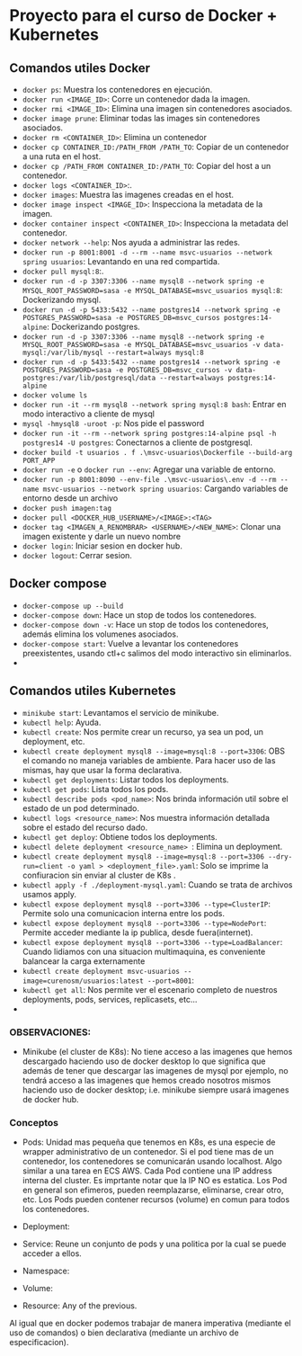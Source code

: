 # Proyecto para el curso de Docker + Kubernetes

## Comandos utiles Docker

- `docker ps`: Muestra los contenedores en ejecución.
- `docker run <IMAGE_ID>`: Corre un contenedor dada la imagen.
- `docker rmi <IMAGE_ID>`: Elimina una imagen sin contenedores asociados.
- `docker image prune`: Eliminar todas las images sin contenedores asociados.
- `docker rm <CONTAINER_ID>`: Elimina un contenedor
- `docker cp CONTAINER_ID:/PATH_FROM /PATH_TO`: Copiar de un contenedor a una ruta en el host.
- `docker cp /PATH_FROM CONTAINER_ID:/PATH_TO`: Copiar del host a un contenedor.
- `docker logs <CONTAINER_ID>`:.
- `docker images`: Muestra las imagenes creadas en el host.
- `docker image inspect <IMAGE_ID>`: Inspecciona la metadata de la imagen.
- `docker container inspect <CONTAINER_ID>`: Inspecciona la metadata del contenedor.
- `docker network --help`: Nos ayuda a administrar las redes.
- `docker run -p 8001:8001 -d --rm --name msvc-usuarios --network spring usuarios`: Levantando en una red compartida.
- `docker pull mysql:8`:.
- `docker run -d -p 3307:3306 --name mysql8 --network spring -e MYSQL_ROOT_PASSWORD=sasa -e MYSQL_DATABASE=msvc_usuarios mysql:8`: Dockerizando mysql.
- `docker run -d -p 5433:5432 --name postgres14 --network spring -e POSTGRES_PASSWORD=sasa -e POSTGRES_DB=msvc_cursos postgres:14-alpine`: Dockerizando postgres.
- `docker run -d -p 3307:3306 --name mysql8 --network spring -e MYSQL_ROOT_PASSWORD=sasa -e MYSQL_DATABASE=msvc_usuarios -v data-mysql:/var/lib/mysql --restart=always mysql:8`
- `docker run -d -p 5433:5432 --name postgres14 --network spring -e POSTGRES_PASSWORD=sasa -e POSTGRES_DB=msvc_cursos -v data-postgres:/var/lib/postgresql/data --restart=always postgres:14-alpine`
- `docker volume ls`
- `docker run -it --rm mysql8 --network spring mysql:8 bash`: Entrar en modo interactivo a cliente de mysql
- `mysql -hmysql8 -uroot -p`: Nos pide el password
- `docker run -it --rm --network spring postgres:14-alpine psql -h postgres14 -U postgres`: Conectarnos a cliente de postgresql.
- `docker build -t usuarios . f .\msvc-usuarios\Dockerfile --build-arg PORT_APP`
- `docker run -e` o `docker run --env`: Agregar una variable de entorno.
- `docker run -p 8001:8090 --env-file .\msvc-usuarios\.env -d --rm --name msvc-usuarios --network spring usuarios`: Cargando variables de entorno desde un archivo
- `docker push imagen:tag`
- `docker pull <DOCKER_HUB_USERNAME>/<IMAGE>:<TAG>`
- `docker tag <IMAGEN_A_RENOMBRAR> <USERNAME>/<NEW_NAME>`: Clonar una imagen existente y darle un nuevo nombre
- `docker login`: Iniciar sesion en docker hub.
- `docker logout`: Cerrar sesion.


## Docker compose

- `docker-compose up --build`
- `docker-compose down`: Hace un stop de todos los contenedores.
- `docker-compose down -v`: Hace un stop de todos los contenedores, además elimina los volumenes asociados.
- `docker-compose start`: Vuelve a levantar los contenedores preexistentes, usando ctl+c salimos del modo interactivo sin eliminarlos.
- 

## Comandos utiles Kubernetes

- `minikube start`: Levantamos el servicio de minikube.
- `kubectl help`: Ayuda.
- `kubectl create`: Nos permite crear un recurso, ya sea un pod, un deployment, etc. 
- `kubectl create deployment mysql8 --image=mysql:8 --port=3306`: OBS el comando no maneja
variables de ambiente. Para hacer uso de las mismas, hay que usar la forma declarativa.
- `kubectl get deployments`: Listar todos los deployments.
- `kubectl get pods`: Lista todos los pods.
- `kubectl describe pods <pod_name>`: Nos brinda información util sobre el estado de un pod determinado.
- `kubectl logs <resource_name>`: Nos muestra información detallada sobre el estado del recurso dado.
- `kubectl get deploy`: Obtiene todos los deployments.
- `kubectl delete deployment <resource_name> `: Elimina un deployment.
- `kubectl create deployment mysql8 --image=mysql:8 --port=3306 --dry-run=client -o yaml > <deployment_file>.yaml`: Solo se imprime la confiuracion sin enviar al 
cluster de K8s .
- `kubectl apply -f ./deployment-mysql.yaml`: Cuando se trata de archivos usamos apply.
- `kubectl expose deployment mysql8 --port=3306 --type=ClusterIP`: Permite solo una comunicacion interna entre los pods.
- `kubectl expose deployment mysql8 --port=3306 --type=NodePort`: Permite acceder mediante la ip publica, desde fuera(internet).
- `kubectl expose deployment mysql8 --port=3306 --type=LoadBalancer`: Cuando lidiamos con una situacion multimaquina, es conveniente balancear la carga externamente
- `kubectl create deployment msvc-usuarios --image=curenosm/usuarios:latest --port=8001`: 
- `kubectl get all`: Nos permite ver el escenario completo de nuestros deployments, pods, services, replicasets, etc...
- 

### OBSERVACIONES:
- Minikube (el cluster de K8s): No tiene acceso a las imagenes que hemos descargado haciendo uso de docker desktop
lo que significa que además de tener que descargar las imagenes de mysql por ejemplo, no tendrá acceso a las
imagenes que hemos creado nosotros mismos haciendo uso de docker desktop; i.e. minikube siempre usará imagenes
de docker hub.

### Conceptos

- Pods: Unidad mas pequeña que tenemos en K8s, es una especie de wrapper administrativo de un contenedor.
Si el pod tiene mas de un contenedor, los contenedores se comunicarán usando localhost. Algo similar a una
tarea en ECS AWS. Cada Pod contiene una IP address interna del cluster. Es imprtante notar que la IP
NO es estatica. Los Pod en general son efimeros, pueden reemplazarse, eliminarse, crear otro, etc. Los Pods
pueden contener recursos (volume) en comun para todos los contenedores.

- Deployment:
- Service: Reune un conjunto de pods y una politica por la cual se puede acceder a ellos.
- Namespace:
- Volume:
- Resource: Any of the previous.

Al igual que en docker podemos trabajar de manera imperativa (mediante el uso de comandos)
o bien declarativa (mediante un archivo de especificacion).

